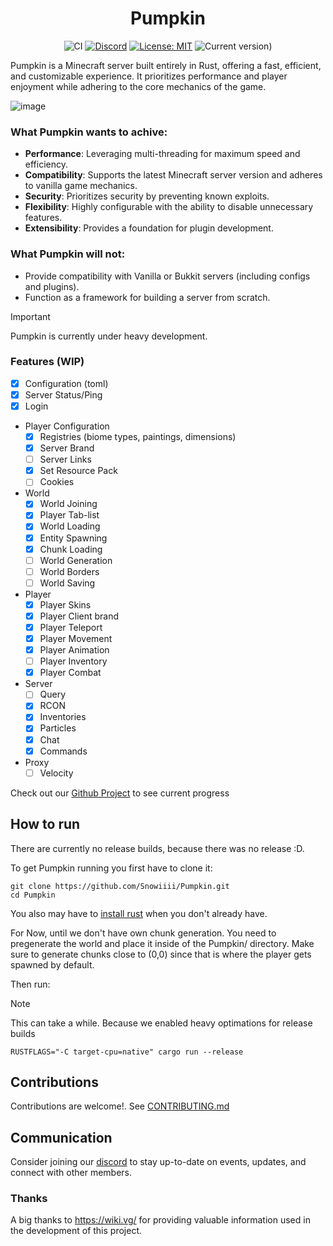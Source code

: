 <div align="center">

# Pumpkin

![CI](https://github.com/Snowiiii/Pumpkin/actions/workflows/rust.yml/badge.svg)
[![Discord](https://img.shields.io/discord/1268592337445978193.svg?label=&logo=discord&logoColor=ffffff&color=7389D8&labelColor=6A7EC2)](https://discord.gg/wT8XjrjKkf)
[![License: MIT](https://img.shields.io/badge/License-MIT-yellow.svg)](https://opensource.org/licenses/MIT)
![Current version)](https://img.shields.io/badge/current_version-1.21.1-blue)

</div>

Pumpkin is a Minecraft server built entirely in Rust, offering a fast, efficient,
and customizable experience. It prioritizes performance and player enjoyment while adhering to the core mechanics of the game.

![image](https://github.com/user-attachments/assets/7e2e865e-b150-4675-a2d5-b52f9900378e)

### What Pumpkin wants to achive:
- **Performance**: Leveraging multi-threading for maximum speed and efficiency.
- **Compatibility**: Supports the latest Minecraft server version and adheres to vanilla game mechanics.
- **Security**: Prioritizes security by preventing known exploits.
- **Flexibility**: Highly configurable with the ability to disable unnecessary features.
- **Extensibility**: Provides a foundation for plugin development.

### What Pumpkin will not:
- Provide compatibility with Vanilla or Bukkit servers (including configs and plugins).
- Function as a framework for building a server from scratch.

> [!IMPORTANT]
> Pumpkin is currently under heavy development.

### Features (WIP)
- [x] Configuration (toml)
- [x] Server Status/Ping
- [x] Login
- Player Configuration
  - [x] Registries (biome types, paintings, dimensions)
  - [x] Server Brand
  - [ ] Server Links
  - [x] Set Resource Pack
  - [ ] Cookies
- World
  - [x] World Joining
  - [x] Player Tab-list
  - [x] World Loading
  - [x] Entity Spawning
  - [x] Chunk Loading
  - [ ] World Generation
  - [ ] World Borders
  - [ ] World Saving
- Player
  - [x] Player Skins
  - [x] Player Client brand
  - [x] Player Teleport
  - [x] Player Movement
  - [x] Player Animation
  - [ ] Player Inventory
  - [x] Player Combat
- Server
  - [ ] Query
  - [x] RCON
  - [x] Inventories
  - [x] Particles
  - [x] Chat
  - [x] Commands
- Proxy
  - [ ] Velocity

Check out our [Github Project](https://github.com/users/Snowiiii/projects/12/views/3) to see current progress

## How to run
There are currently no release builds, because there was no release :D.

To get Pumpkin running you first have to clone it:
```
git clone https://github.com/Snowiiii/Pumpkin.git
cd Pumpkin
```
You also may have to [install rust](https://www.rust-lang.org/tools/install) when you don't already have.

For Now, until we don't have own chunk generation.
You need to pregenerate the world and place it inside of the Pumpkin/ directory.
Make sure to generate chunks close to (0,0) since that is where the player gets spawned by default.

Then run:
> [!NOTE]
> This can take a while. Because we enabled heavy optimations for release builds
```
RUSTFLAGS="-C target-cpu=native" cargo run --release
```

## Contributions
Contributions are welcome!. See [CONTRIBUTING.md](CONTRIBUTING.md)

## Communication
Consider joining our [discord](https://discord.gg/wT8XjrjKkf) to stay up-to-date on events, updates, and connect with other members.

### Thanks
A big thanks to https://wiki.vg/ for providing valuable information used in the development of this project.
